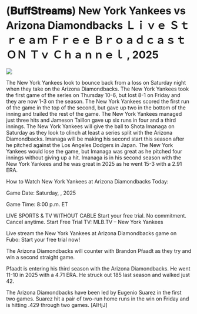 # (𝐁𝐮𝐟𝐟𝐒𝐭𝐫𝐞𝐚𝐦𝐬) New York Yankees vs Arizona Diamondbacks Ｌｉｖｅ Ｓｔｒｅａｍ Ｆｒｅｅ Ｂｒｏａｄｃａｓｔ ＯＮ Ｔｖ Ｃｈａｎｎｅｌ , 2025  
  
  
[![](https://i.imgur.com/qSNzIqt.png)](https://movie.rssnews.media/kQwfMgbc.php)  
  
The New York Yankees look to bounce back from a loss on Saturday night when they take on the Arizona Diamondbacks. The New York Yankees took the first game of the series on Thursday 10-6, but lost 8-1 on Friday and they are now 1-3 on the season. The New York Yankees scored the first run of the game in the top of the second, but gave up two in the bottom of the inning and trailed the rest of the game. The New York Yankees managed just three hits and Jameson Taillon gave up six runs in four and a third innings. The New York Yankees will give the ball to Shota Imanaga on Saturday as they look to clinch at least a series split with the Arizona Diamondbacks. Imanaga will be making his second start this season after he pitched against the Los Angeles Dodgers in Japan. The New York Yankees would lose the game, but Imanaga was great as he pitched four innings without giving up a hit. Imanaga is in his second season with the New York Yankees and he was great in 2025 as he went 15-3 with a 2.91 ERA.

How to Watch New York Yankees at Arizona Diamondbacks Today:

Game Date: Saturday, , 2025

Game Time: 8:00 p.m. ET

LIVE SPORTS & TV WITHOUT CABLE
Start your free trial. No commitment. Cancel anytime.
Start Free Trial
TV: MLB.TV – New York Yankees

Live stream the New York Yankees at Arizona Diamondbacks game on Fubo: Start your free trial now!

The Arizona Diamondbacks will counter with Brandon Pfaadt as they try and win a second straight game.

Pfaadt is entering his third season with the Arizona Diamondbacks. He went 11-10 in 2025 with a 4.71 ERA. He struck out 185 last season and walked just 42.

The Arizona Diamondbacks have been led by Eugenio Suarez in the first two games. Suarez hit a pair of two-run home runs in the win on Friday and is hitting .429 through two games. [AIHjJ]